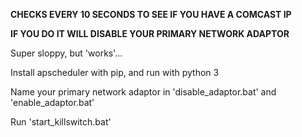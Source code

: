 **CHECKS EVERY 10 SECONDS TO SEE IF YOU HAVE A COMCAST IP**

**IF YOU DO IT WILL DISABLE YOUR PRIMARY NETWORK ADAPTOR**

Super sloppy, but 'works'...

Install apscheduler with pip, and run with python 3

Name your primary network adaptor in 'disable_adaptor.bat' and 'enable_adaptor.bat'

Run 'start_killswitch.bat'
